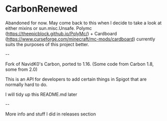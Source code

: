 CarbonRenewed
======
Abandoned for now. May come back to this when I decide to take a look at either mixins or sun.misc.Unsafe. Polymc (https://theepicblock.github.io/PolyMc/) + Cardboard (https://www.curseforge.com/minecraft/mc-mods/cardboard) currently suits the purposes of this project better.

--

Fork of NavidK0's Carbon, ported to 1.16. (Some code from Carbon 1.8, some from 2.0)

This is an API for developers to add certain things in Spigot that are normally hard to do.

I will tidy up this README.md later

--

More info and stuff I did in releases section
